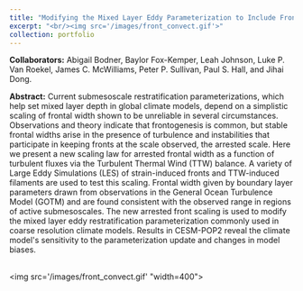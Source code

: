 ```yaml
---
title: "Modifying the Mixed Layer Eddy Parameterization to Include Frontogenesis Arrest by Boundary Layer Turbulence"
excerpt: "<br/><img src='/images/front_convect.gif'>"
collection: portfolio
---
```


**Collaborators:** Abigail Bodner, Baylor Fox-Kemper, Leah Johnson, Luke P. Van Roekel, James C. McWilliams, Peter P. Sullivan, Paul S. Hall, and Jihai Dong.

**Abstract:** Current submesoscale restratification parameterizations, which help set mixed layer depth in global climate models, depend on a simplistic scaling of frontal width shown to be unreliable in several circumstances. Observations and theory indicate that frontogenesis is common, but stable frontal widths arise in the presence of turbulence and instabilities that participate in keeping fronts at the scale observed, the arrested scale. Here we present a new scaling law for arrested frontal width as a function of turbulent fluxes via the Turbulent Thermal Wind (TTW) balance. A variety of Large Eddy Simulations (LES) of strain-induced fronts and TTW-induced filaments are used to test this scaling. Frontal width given by boundary layer parameters drawn from observations in the General Ocean Turbulence Model (GOTM) and are found consistent with the observed range in regions of active submesoscales. The new arrested front scaling is used to modify the mixed layer eddy restratification parameterization commonly used in coarse resolution climate models. Results in CESM-POP2 reveal the climate model's sensitivity to the parameterization update and changes in model biases.


<br/><img src='/images/front_convect.gif' "width=400">
